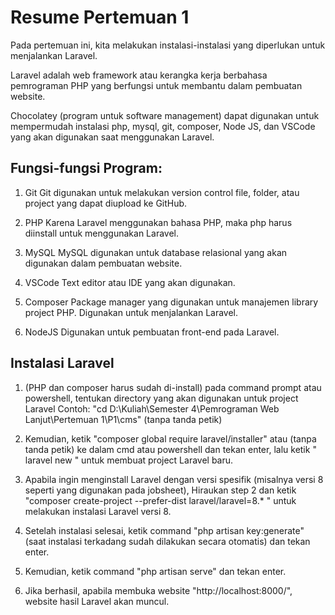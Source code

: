 # Resume Pertemuan 1

Pada pertemuan ini, kita melakukan instalasi-instalasi yang diperlukan untuk menjalankan Laravel.

Laravel adalah web framework atau kerangka kerja berbahasa pemrograman PHP yang berfungsi untuk membantu dalam pembuatan website.

Chocolatey (program untuk software management) dapat digunakan untuk mempermudah instalasi php, mysql, git, composer, Node JS, dan VSCode yang akan digunakan saat menggunakan Laravel.

## Fungsi-fungsi Program:

1. Git
Git digunakan untuk melakukan version control file, folder, atau project yang dapat diupload ke GitHub.

2. PHP
Karena Laravel menggunakan bahasa PHP, maka php harus diinstall untuk menggunakan Laravel.

3. MySQL
MySQL digunakan untuk database relasional yang akan digunakan dalam pembuatan website.

4. VSCode
Text editor atau IDE yang akan digunakan.

5. Composer
Package manager yang digunakan untuk manajemen library project PHP. Digunakan untuk menjalankan Laravel.

6. NodeJS
Digunakan untuk pembuatan front-end pada Laravel.

## Instalasi Laravel

1. (PHP dan composer harus sudah di-install) pada command prompt atau powershell, tentukan directory yang akan digunakan untuk project Laravel
Contoh: "cd D:\Kuliah\Semester 4\Pemrograman Web Lanjut\Pertemuan 1\P1\cms" (tanpa tanda petik)

2. Kemudian, ketik "composer global require laravel/installer" atau  (tanpa tanda petik) ke dalam cmd atau powershell dan tekan enter, lalu ketik " laravel new <nama project>" untuk membuat project Laravel baru.

3. Apabila ingin menginstall Laravel dengan versi spesifik (misalnya versi 8 seperti yang digunakan pada jobsheet), Hiraukan step 2 dan ketik "composer create-project --prefer-dist laravel/laravel=8.* <nama project>"
untuk melakukan instalasi Laravel versi 8.

4. Setelah instalasi selesai, ketik command "php artisan key:generate" (saat instalasi terkadang sudah dilakukan secara otomatis) dan tekan enter.

5. Kemudian, ketik command "php artisan serve" dan tekan enter.

6. Jika berhasil, apabila membuka website "http://localhost:8000/", website hasil Laravel akan muncul.